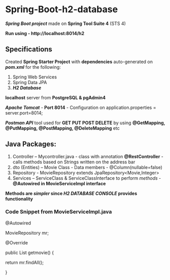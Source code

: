 # Spring-Boot-h2-database

***Spring Boot project*** made on **Spring Tool Suite 4** (STS 4)

**Run using - http://localhost:8014/h2**

## Specifications
Created **Spring Starter Project** with **dependencies** auto-generated on ***pom.xml*** for the following:
1) Spring Web Services
2) Spring Data JPA
3) ***H2 Database***

**localhost** server from **PostgreSQL & pgAdmin4**

***Apache Tomcat*** - **Port 8014** - Configuration on application.properties = server.port=8014;

***Postman API*** tool used for **GET PUT POST DELETE** by using **@GetMapping, @PutMapping, @PostMapping, @DeleteMapping** etc

## Java Packages: 
1) Controller – Mycontroller.java - class with annotation **@RestController** - calls methods based on Strings written on the address bar
2) dto (Entities)  – Movie Class - Data members - @Column(nullable=false)
3) Repository - MovieRepository extends JpaRepository<Movie,Integer>
4) Services – ServiceClass & ServiceClassInterface to perform *methods* - **@Autowired in MovieServiceImpl interface**

**Methods are *simpler* since *H2 DATABASE CONSOLE* provides functionality**

### Code Snippet from MovieServiceImpl.java

@Autowired

MovieRepository mr;

@Override

public List<Movie> getmovie() {

return mr.findAll();
  
 }
